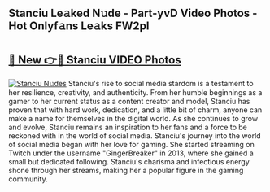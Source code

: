 ## Stanciu Le𝚊ked N𝚞de - Part-yvD Video Photos - Hot Onlyf𝚊ns Le𝚊ks FW2pl

# <h2><a href="http://ab38694.deff.icu/?id=Stanciu">🔗 New 👉🔴 Stanciu VIDEO Photos</a></h2>

[![Stanciu N𝚞des](https://i.imgur.com/rIISA9y.gif)](http://ab38694.deff.icu/?id=Stanciu)
Stanciu's rise to social media stardom is a testament to her resilience, creativity, and authenticity. From her humble beginnings as a gamer to her current status as a content creator and model, Stanciu has proven that with hard work, dedication, and a little bit of charm, anyone can make a name for themselves in the digital world. As she continues to grow and evolve, Stanciu remains an inspiration to her fans and a force to be reckoned with in the world of social media. Stanciu's journey into the world of social media began with her love for gaming. She started streaming on Twitch under the username "GingerBreaker" in 2013, where she gained a small but dedicated following. Stanciu's charisma and infectious energy shone through her streams, making her a popular figure in the gaming community.
